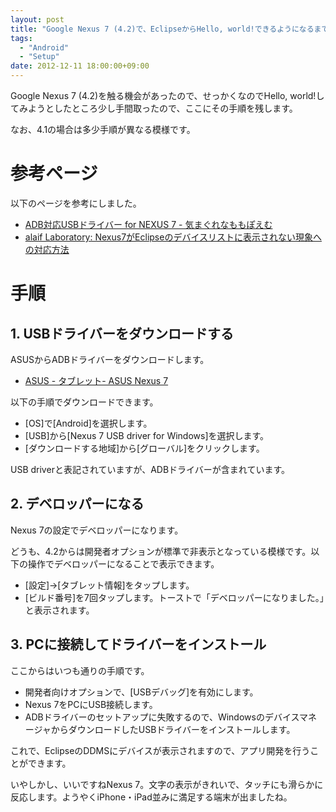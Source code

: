 ```yaml
---
layout: post
title: "Google Nexus 7 (4.2)で、EclipseからHello, world!できるようになるまでの手順"
tags:
  - "Android"
  - "Setup"
date: 2012-12-11 18:00:00+09:00
---
```


Google Nexus 7 (4.2)を触る機会があったので、せっかくなのでHello, world!してみようとしたところ少し手間取ったので、ここにその手順を残します。

<!-- more -->

なお、4.1の場合は多少手順が異なる模様です。

# 参考ページ

以下のページを参考にしました。

* [ADB対応USBドライバー for NEXUS 7 - 気まぐれなももぽえむ](http://blogs.yahoo.co.jp/momo_poem/67257950.html)
* [alaif Laboratory: Nexus7がEclipseのデバイスリストに表示されない現象への対応方法](http://blog.alaif.net/2012/09/nexsus7eclipse.html)

# 手順

## 1. USBドライバーをダウンロードする

ASUSからADBドライバーをダウンロードします。

* [ASUS - タブレット- ASUS Nexus 7](http://www.asus.co.jp/Tablet/Nexus/Nexus_7/)

以下の手順でダウンロードできます。

* [OS]で[Android]を選択します。
* [USB]から[Nexus 7 USB driver for Windows]を選択します。
* [ダウンロードする地域]から[グローバル]をクリックします。

USB driverと表記されていますが、ADBドライバーが含まれています。

## 2. デベロッパーになる

Nexus 7の設定でデベロッパーになります。

どうも、4.2からは開発者オプションが標準で非表示となっている模様です。以下の操作でデベロッパーになることで表示できます。

* [設定]→[タブレット情報]をタップします。
* [ビルド番号]を7回タップします。トーストで「デベロッパーになりました。」と表示されます。

## 3. PCに接続してドライバーをインストール

ここからはいつも通りの手順です。

* 開発者向けオプションで、[USBデバッグ]を有効にします。
* Nexus 7をPCにUSB接続します。
* ADBドライバーのセットアップに失敗するので、WindowsのデバイスマネージャからダウンロードしたUSBドライバーをインストールします。

これで、EclipseのDDMSにデバイスが表示されますので、アプリ開発を行うことができます。

いやしかし、いいですねNexus 7。文字の表示がきれいで、タッチにも滑らかに反応します。ようやくiPhone・iPad並みに満足する端末が出ましたね。
